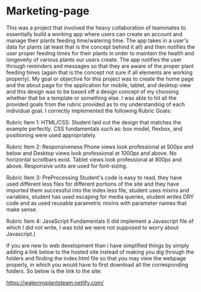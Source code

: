 # Marketing-page
This was a project that involved the heavy collaboration of teammates to essentially build a working app where users can create an account and manage their plants feeding time/watering time. The app takes in a user's data for plants (at least that is the concept behind it all) and then notifies the user proper feeding times for their plants in order to maintain the health and longeveity of various plants our users create. The app notifies the user through reminders and messages so that they are aware of the proper plant feeding times (again that is the concept not sure if all elements are working properly). My goal or objective for this project was to create the home page and the about page for the application for mobile, tablet, and desktop view and this design was to be based off a design concept of my choosing whether that be a template or something else. I was able to hit all the provided goals from the rubric provided as to my understanding of each individual goal. I correctly implemented the following Rubric Goals:

Rubric Item 1: HTML/CSS:
Student laid out the design that matches the example perfectly. CSS fundamentals such as: box model, flexbox, and positioning were used appropriately.

Rubric Item 2: Responsiveness
Phone views look professional at 500px and below and Desktop views look professional at 1000px and above. No horizontal scrollbars exist. Tablet views look professional at 800px and above. Responsive units are used for font-sizing.


Rubric Item 3: PreProcessing
Student's code is easy to read, they have used different less files for different portions of the site and they have imported them successful into the index.less file, student uses mixins and variables, student has used escaping for media queries, student writes DRY code and as used reusable parametric mixins with parameter names that make sense

Rubric Item 4: JavaScript Fundamentals
(I did implement a Javascript file of which I did not write, I was told we were not supposed to worry about Javascript.)

If you are new to web development than i have simplified things by simply adding a link below to the hosted site instead of making you dig through the folders and finding the index.html file so that you may view the webpage properly, in which you would have to first download all the corresponding folders. So below is the link to the site:

https://watermyplantsteam.netlify.com/